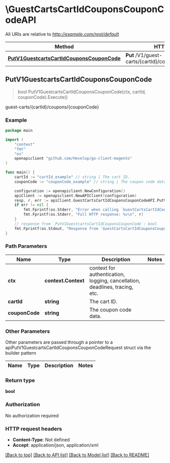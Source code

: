 # \GuestCartsCartIdCouponsCouponCodeAPI

All URIs are relative to *http://example.com/rest/default*

Method | HTTP request | Description
------------- | ------------- | -------------
[**PutV1GuestcartsCartIdCouponsCouponCode**](GuestCartsCartIdCouponsCouponCodeAPI.md#PutV1GuestcartsCartIdCouponsCouponCode) | **Put** /V1/guest-carts/{cartId}/coupons/{couponCode} | guest-carts/{cartId}/coupons/{couponCode}



## PutV1GuestcartsCartIdCouponsCouponCode

> bool PutV1GuestcartsCartIdCouponsCouponCode(ctx, cartId, couponCode).Execute()

guest-carts/{cartId}/coupons/{couponCode}



### Example

```go
package main

import (
	"context"
	"fmt"
	"os"
	openapiclient "github.com/Hevelop/go-client-magento"
)

func main() {
	cartId := "cartId_example" // string | The cart ID.
	couponCode := "couponCode_example" // string | The coupon code data.

	configuration := openapiclient.NewConfiguration()
	apiClient := openapiclient.NewAPIClient(configuration)
	resp, r, err := apiClient.GuestCartsCartIdCouponsCouponCodeAPI.PutV1GuestcartsCartIdCouponsCouponCode(context.Background(), cartId, couponCode).Execute()
	if err != nil {
		fmt.Fprintf(os.Stderr, "Error when calling `GuestCartsCartIdCouponsCouponCodeAPI.PutV1GuestcartsCartIdCouponsCouponCode``: %v\n", err)
		fmt.Fprintf(os.Stderr, "Full HTTP response: %v\n", r)
	}
	// response from `PutV1GuestcartsCartIdCouponsCouponCode`: bool
	fmt.Fprintf(os.Stdout, "Response from `GuestCartsCartIdCouponsCouponCodeAPI.PutV1GuestcartsCartIdCouponsCouponCode`: %v\n", resp)
}
```

### Path Parameters


Name | Type | Description  | Notes
------------- | ------------- | ------------- | -------------
**ctx** | **context.Context** | context for authentication, logging, cancellation, deadlines, tracing, etc.
**cartId** | **string** | The cart ID. | 
**couponCode** | **string** | The coupon code data. | 

### Other Parameters

Other parameters are passed through a pointer to a apiPutV1GuestcartsCartIdCouponsCouponCodeRequest struct via the builder pattern


Name | Type | Description  | Notes
------------- | ------------- | ------------- | -------------



### Return type

**bool**

### Authorization

No authorization required

### HTTP request headers

- **Content-Type**: Not defined
- **Accept**: application/json, application/xml

[[Back to top]](#) [[Back to API list]](../README.md#documentation-for-api-endpoints)
[[Back to Model list]](../README.md#documentation-for-models)
[[Back to README]](../README.md)

